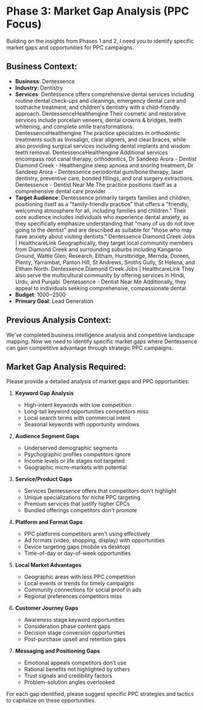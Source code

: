 # Phase 3: Market Gap Analysis (PPC Focus)

Building on the insights from Phases 1 and 2, I need you to identify specific market gaps and opportunities for PPC campaigns.

## Business Context:
- **Business**: Dentessence
- **Industry**: Dentistry
- **Services**: Dentessence offers comprehensive dental services including routine dental check-ups and cleanings, emergency dental care and toothache treatment, and children's dentistry with a child-friendly approach. DentessenceHealthengine Their cosmetic and restorative services include porcelain veneers, dental crowns & bridges, teeth whitening, and complete smile transformations. DentessenceHealthengine The practice specializes in orthodontic treatments such as Invisalign, clear aligners, and clear braces, while also providing surgical services including dental implants and wisdom teeth removal. DentessenceHealthengine Additional services encompass root canal therapy, orthodontics, Dr Sandeep Arora - Dentist Diamond Creek - Healthengine sleep apnoea and snoring treatment, Dr Sandeep Arora - Dentessence periodontal gum/bone therapy, laser dentistry, preventive care, bonded fillings, and oral surgery extractions. Dentessence - Dentist Near Me The practice positions itself as a comprehensive dental care provider
- **Target Audience**: Dentessence primarily targets families and children, positioning itself as a "family-friendly practice" that offers a "friendly, welcoming atmosphere for all, including families and children." Their core audience includes individuals who experience dental anxiety, as they specifically emphasize understanding that "many of us do not love going to the dentist" and are described as suitable for "those who may have anxiety about visiting dentists." Dentessence Diamond Creek Jobs | HealthcareLink Geographically, they target local community members from Diamond Creek and surrounding suburbs including Kangaroo Ground, Wattle Glen, Research, Eltham, Hurstbridge, Mernda, Doreen, Plenty, Yarrambat, Panton Hill, St Andrews, Smiths Gully, St Helena, and Eltham North. Dentessence Diamond Creek Jobs | HealthcareLink They also serve the multicultural community by offering services in Hindi, Urdu, and Punjabi. Dentessence - Dentist Near Me Additionally, they appeal to individuals seeking comprehensive, compassionate dental
- **Budget**: $1000-$2500
- **Primary Goal**: Lead Generation

## Previous Analysis Context:
We've completed business intelligence analysis and competitive landscape mapping. Now we need to identify specific market gaps where Dentessence can gain competitive advantage through strategic PPC campaigns.

## Market Gap Analysis Required:

Please provide a detailed analysis of market gaps and PPC opportunities:

1. **Keyword Gap Analysis**
   - High-intent keywords with low competition
   - Long-tail keyword opportunities competitors miss
   - Local search terms with commercial intent
   - Seasonal keywords with opportunity windows

2. **Audience Segment Gaps**
   - Underserved demographic segments
   - Psychographic profiles competitors ignore
   - Income levels or life stages not targeted
   - Geographic micro-markets with potential

3. **Service/Product Gaps**
   - Services Dentessence offers that competitors don't highlight
   - Unique specializations for niche PPC targeting
   - Premium services that justify higher CPCs
   - Bundled offerings competitors don't promote

4. **Platform and Format Gaps**
   - PPC platforms competitors aren't using effectively
   - Ad formats (video, shopping, display) with opportunities
   - Device targeting gaps (mobile vs desktop)
   - Time-of-day or day-of-week opportunities

5. **Local Market Advantages**
   - Geographic areas with less PPC competition
   - Local events or trends for timely campaigns
   - Community connections for social proof in ads
   - Regional preferences competitors miss

6. **Customer Journey Gaps**
   - Awareness stage keyword opportunities
   - Consideration phase content gaps
   - Decision stage conversion opportunities
   - Post-purchase upsell and retention gaps

7. **Messaging and Positioning Gaps**
   - Emotional appeals competitors don't use
   - Rational benefits not highlighted by others
   - Trust signals and credibility factors
   - Problem-solution angles overlooked

For each gap identified, please suggest specific PPC strategies and tactics to capitalize on these opportunities.